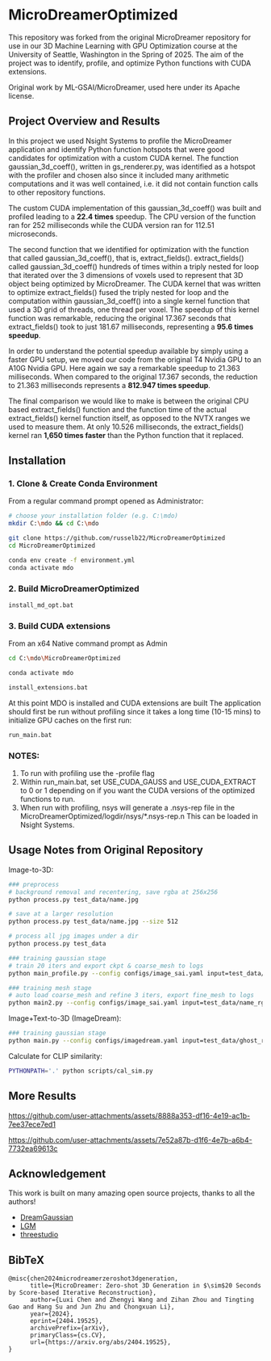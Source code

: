 # MicroDreamerOptimized
This repository was forked from the original MicroDreamer repository for use in our 3D Machine Learning with GPU Optimization course at the University of Seattle, Washington in the Spring of 2025. The aim of the project was to identify, profile, and optimize Python functions with CUDA extensions.

Original work by ML-GSAI/MicroDreamer, used here under its Apache license.

## Project Overview and Results
In this project we used Nsight Systems to profile the MicroDreamer application and identify Python function hotspots that were good candidates for optimization with a custom CUDA kernel. The function gaussian_3d_coeff(), written in gs_renderer.py, was identified as a hotspot with the profiler and chosen also since it included many arithmetic computations and it was well contained, i.e. it did not contain function calls to other repository functions.

The custom CUDA implementation of this gaussian_3d_coeff() was built and profiled leading to a **22.4 times** speedup. The CPU version of the function ran for 252 milliseconds while the CUDA version ran for 112.51 microseconds.

The second function that we identified for optimization with the function that called gaussian_3d_coeff(), that is, extract_fields(). extract_fields() called gaussian_3d_coeff() hundreds of times within a triply nested for loop that iterated over the 3 dimensions of voxels used to represent that 3D object being optimized by MicroDreamer. The CUDA kernel that was written to optimize extract_fields() fused the triply nested for loop and the computation within gaussian_3d_coeff() into a single kernel function that used a 3D grid of threads, one thread per voxel. The speedup of this kernel function was remarkable, reducing the original 17.367 seconds that extract_fields() took to just 181.67 milliseconds, representing a **95.6 times speedup**.

In order to understand the potential speedup available by simply using a faster GPU setup, we moved our code from the original T4 Nvidia GPU to an A10G Nvidia GPU. Here again we say a remarkable speedup to 21.363 milliseconds. When compared to the original 17.367 seconds, the reduction to 21.363 milliseconds represents a **812.947 times speedup**.

The final comparison we would like to make is between the original CPU based extract_fields() function and the function time of the actual extract_fields() kernel function itself, as opposed to the NVTX ranges we used to measure them. At only 10.526 milliseconds, the extract_fields() kernel ran **1,650 times faster** than the Python function that it replaced.

## Installation
### 1. Clone & Create Conda Environment
From a regular command prompt opened as Administrator:
```bash
# choose your installation folder (e.g. C:\mdo)
mkdir C:\mdo && cd C:\mdo

git clone https://github.com/russelb22/MicroDreamerOptimized 
cd MicroDreamerOptimized

conda env create -f environment.yml
conda activate mdo
```
### 2. Build MicroDreamerOptimized
```bash
install_md_opt.bat
```

### 3. Build CUDA extensions 
From an x64 Native command prompt as Admin  
``` bash
cd C:\mdo\MicroDreamerOptimized

conda activate mdo

install_extensions.bat  
```

At this point MDO is installed and CUDA extensions are built
The application should first be run without profiling since it takes a long time (10-15 mins) to initialize GPU caches on the first run:
```bash
run_main.bat  
```

### NOTES:
1. To run with profiling use the -profile flag
2. Within run_main.bat, set USE_CUDA_GAUSS and USE_CUDA_EXTRACT to 0 or 1 depending on if you want the CUDA versions of the optimized functions to run.
3. When run with profiling, nsys will generate a .nsys-rep file in the MicroDreamerOptimized/logdir/nsys/*.nsys-rep.n This can be loaded in Nsight Systems.


## Usage Notes from Original Repository

Image-to-3D:

```bash
### preprocess
# background removal and recentering, save rgba at 256x256
python process.py test_data/name.jpg

# save at a larger resolution
python process.py test_data/name.jpg --size 512

# process all jpg images under a dir
python process.py test_data

### training gaussian stage
# train 20 iters and export ckpt & coarse_mesh to logs
python main_profile.py --config configs/image_sai.yaml input=test_data/name_rgba.png save_path=name_rgba

### training mesh stage
# auto load coarse_mesh and refine 3 iters, export fine_mesh to logs
python main2.py --config configs/image_sai.yaml input=test_data/name_rgba.png save_path=name_rgba
```

Image+Text-to-3D (ImageDream):

```bash
### training gaussian stage
python main.py --config configs/imagedream.yaml input=test_data/ghost_rgba.png prompt="a ghost eating hamburger" save_path=ghost_rgba
```

Calculate for CLIP similarity:
```bash
PYTHONPATH='.' python scripts/cal_sim.py
```

## More Results



https://github.com/user-attachments/assets/8888a353-df16-4e19-ac1b-7ee37ece7ed1




https://github.com/user-attachments/assets/7e52a87b-d1f6-4e7b-a6b4-7732ea69613c





## Acknowledgement

This work is built on many amazing open source projects, thanks to all the authors!

- [DreamGaussian](https://github.com/dreamgaussian/dreamgaussian)
- [LGM](https://github.com/3DTopia/LGM)
- [threestudio](https://github.com/threestudio-project/threestudio)


## BibTeX

```
@misc{chen2024microdreamerzeroshot3dgeneration,
      title={MicroDreamer: Zero-shot 3D Generation in $\sim$20 Seconds by Score-based Iterative Reconstruction}, 
      author={Luxi Chen and Zhengyi Wang and Zihan Zhou and Tingting Gao and Hang Su and Jun Zhu and Chongxuan Li},
      year={2024},
      eprint={2404.19525},
      archivePrefix={arXiv},
      primaryClass={cs.CV},
      url={https://arxiv.org/abs/2404.19525}, 
}
```
